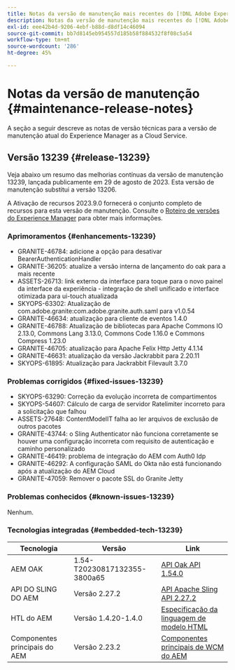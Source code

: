 ```yaml
---
title: Notas da versão de manutenção mais recentes do [!DNL Adobe Experience Manager] as a Cloud Service.
description: Notas da versão de manutenção mais recentes do [!DNL Adobe Experience Manager] as a Cloud Service.
exl-id: eee42b4d-9206-4ebf-b88d-d8df14c46094
source-git-commit: bb7d8145eb954557d185b58f884532f8f08c5a54
workflow-type: tm+mt
source-wordcount: '286'
ht-degree: 45%

---
```


# Notas da versão de manutenção {#maintenance-release-notes}

A seção a seguir descreve as notas de versão técnicas para a versão de manutenção atual do Experience Manager as a Cloud Service.

## Versão 13239 {#release-13239}

Veja abaixo um resumo das melhorias contínuas da versão de manutenção 13239, lançada publicamente em 29 de agosto de 2023. Esta versão de manutenção substitui a versão 13206.

A Ativação de recursos 2023.9.0 fornecerá o conjunto completo de recursos para esta versão de manutenção. Consulte o [Roteiro de versões do Experience Manager](https://experienceleague.adobe.com/docs/experience-manager-release-information/aem-release-updates/update-releases-roadmap.html?lang=pt-BR) para obter mais informações.

### Aprimoramentos {#enhancements-13239}

- GRANITE-46784: adicione a opção para desativar BearerAuthenticationHandler
- GRANITE-36205: atualize a versão interna de lançamento do oak para a mais recente
- ASSETS-26713: link externo da interface para toque para o novo painel da interface da experiência - integração de shell unificado e interface otimizada para ui-touch atualizada
- SKYOPS-63302: Atualização de com.adobe.granite:com.adobe.granite.auth.saml para v1.0.54
- GRANITE-46634: atualização para cliente de eventos 1.4.0
- GRANITE-46788: Atualização de bibliotecas para Apache Commons IO 2.13.0, Commons Lang 3.13.0, Commons Code 1.16.0 e Commons Compress 1.23.0
- GRANITE-46705: atualização para Apache Felix Http Jetty 4.1.14
- GRANITE-46631: atualização da versão Jackrabbit para 2.20.11
- SKYOPS-61895: Atualização para Jackrabbit Filevault 3.7.0

### Problemas corrigidos {#fixed-issues-13239}

- SKYOPS-63290: Correção da evolução incorreta de compartimentos
- SKYOPS-54607: Cálculo de carga de servidor Ratelimiter incorreto para a solicitação que falhou
- ASSETS-27648: ContentModelIT falha ao ler arquivos de exclusão de outros pacotes
- GRANITE-43744: o Sling Authenticator não funciona corretamente se houver uma configuração incorreta com requisito de autenticação e caminho personalizado
- GRANITE-46419: problema de integração do AEM com Auth0 Idp
- GRANITE-46292: A configuração SAML do Okta não está funcionando após a atualização do AEM Cloud
- GRANITE-47059: Remover o pacote SSL do Granite Jetty

### Problemas conhecidos {#known-issues-13239}

Nenhum.

### Tecnologias integradas {#embedded-tech-13239}

| Tecnologia | Versão | Link |
|---|---|---|
| AEM OAK | 1.54-T20230817132355-3800a65 | [API Oak API 1.54.0](https://www.javadoc.io/doc/org.apache.jackrabbit/oak-api/1.54.0/index.html) |
| API DO SLING DO AEM | Versão 2.27.2 | [API Apache Sling API 2.27.2](https://www.javadoc.io/doc/org.apache.sling/org.apache.sling.api/latest/index.html) |
| HTL do AEM | Versão 1.4.20-1.4.0 | [Especificação da linguagem de modelo HTML](https://github.com/adobe/htl-spec) |
| Componentes principais do AEM | Versão 2.23.2 | [Componentes principais de WCM do AEM](https://github.com/adobe/aem-core-wcm-components) |
